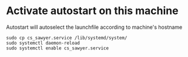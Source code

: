 # Activate autostart on this machine
Autostart will autoselect the launchfile according to machine's hostname
```
sudo cp cs_sawyer.service /lib/systemd/system/
sudo systemctl daemon-reload
sudo systemctl enable cs_sawyer.service
```

